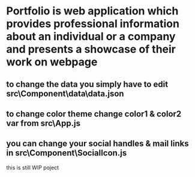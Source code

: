 # Portfolio is web application which provides professional information about an individual or a company and presents a showcase of their work on webpage 
## to change the data you simply have to edit src\Component\data\data.json
## to change color theme change color1 & color2 var from src\App.js
## you can change your social handles & mail links in src\Component\SocialIcon.js

this is still WIP poject 

